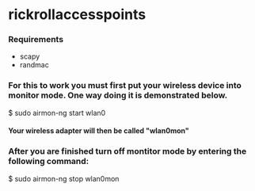 # rickrollaccesspoints

### Requirements
* scapy
* randmac

### For this to work you must first put your wireless device into monitor mode. One way doing it is demonstrated below.
$ sudo airmon-ng start wlan0
#### Your wireless adapter will then be called "wlan0mon"

### After you are finished turn off montitor mode by entering the following command:
$ sudo airmon-ng stop wlan0mon
